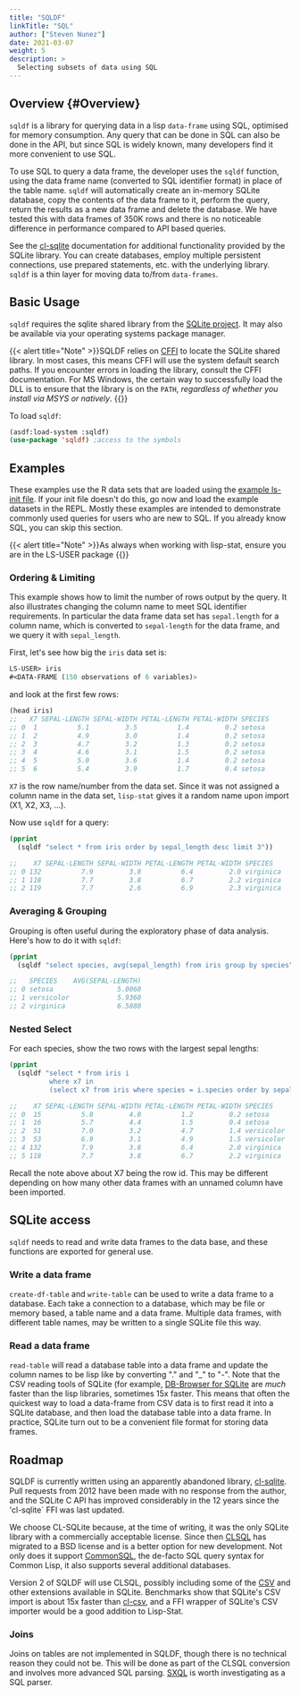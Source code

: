 ```yaml
---
title: "SQLDF"
linkTitle: "SQL"
author: ["Steven Nunez"]
date: 2021-03-07
weight: 5
description: >
  Selecting subsets of data using SQL
---
```


## Overview {#Overview}

`sqldf` is a library for querying data in a lisp `data-frame` using
SQL, optimised for memory consumption.  Any query that can be done in
SQL can also be done in the API, but since SQL is widely known, many
developers find it more convenient to use SQL.

To use SQL to query a data frame, the developer uses the `sqldf`
function, using the data frame name (converted to SQL identifier
format) in place of the table name.  `sqldf` will automatically create
an in-memory SQLite database, copy the contents of the data frame to
it, perform the query, return the results as a new data frame and
delete the database.  We have tested this with data frames of 350K
rows and there is no noticeable difference in performance compared to
API based queries.

See the [cl-sqlite](https://common-lisp.net/project/cl-sqlite/)
documentation for additional functionality provided by the SQLite
library. You can create databases, employ multiple persistent
connections, use prepared statements, etc. with the underlying
library. `sqldf` is a thin layer for moving data to/from
`data-frames`.


## Basic Usage

`sqldf` requires the sqlite shared library from the [SQLite
project](https://sqlite.org/index.html). It may also be available via
your operating systems package manager.

{{< alert title="Note" >}}SQLDF relies on
[CFFI](https://common-lisp.net/project/cffi/manual/cffi-manual.html)
to locate the SQLite shared library. In most cases, this means CFFI
will use the system default search paths. If you encounter errors in
loading the library, consult the CFFI documentation. For MS Windows,
the certain way to successfully load the DLL is to ensure that the
library is on the `PATH`, _regardless of whether you install via MSYS
or natively_.  {{</alert >}}

To load `sqldf`:

```lisp
(asdf:load-system :sqldf)
(use-package 'sqldf) ;access to the symbols
```

## Examples

These examples use the R data sets that are loaded using the [example
ls-init
file](/docs/getting-started/installation/#initialization-file). If
your init file doesn't do this, go now and load the example datasets
in the REPL. Mostly these examples are intended to demonstrate
commonly used queries for users who are new to SQL. If you already
know SQL, you can skip this section.

{{< alert title="Note" >}}As always when working with lisp-stat,
ensure you are in the LS-USER package {{</alert >}}

### Ordering & Limiting

This example shows how to limit the number of rows output by the
query. It also illustrates changing the column name to meet SQL
identifier requirements.  In particular the data frame data set has
`sepal.length` for a column name, which is converted to `sepal-length`
for the data frame, and we query it with `sepal_length`.

First, let's see how big the `iris` data set is:

```lisp
LS-USER> iris
#<DATA-FRAME (150 observations of 6 variables)>
```

and look at the first few rows:

```lisp
(head iris)
;;   X7 SEPAL-LENGTH SEPAL-WIDTH PETAL-LENGTH PETAL-WIDTH SPECIES
;; 0  1          5.1         3.5          1.4         0.2 setosa
;; 1  2          4.9         3.0          1.4         0.2 setosa
;; 2  3          4.7         3.2          1.3         0.2 setosa
;; 3  4          4.6         3.1          1.5         0.2 setosa
;; 4  5          5.0         3.6          1.4         0.2 setosa
;; 5  6          5.4         3.9          1.7         0.4 setosa
```

`X7` is the row name/number from the data set. Since it was not assigned a
column name in the data set, `lisp-stat` gives it a random name upon
import (X1, X2, X3, ...).

Now use `sqldf` for a query:

```lisp
(pprint
  (sqldf "select * from iris order by sepal_length desc limit 3"))

;;    X7 SEPAL-LENGTH SEPAL-WIDTH PETAL-LENGTH PETAL-WIDTH SPECIES
;; 0 132          7.9         3.8          6.4         2.0 virginica
;; 1 118          7.7         3.8          6.7         2.2 virginica
;; 2 119          7.7         2.6          6.9         2.3 virginica
```

### Averaging & Grouping

Grouping is often useful during the exploratory phase of data
analysis. Here's how to do it with `sqldf`:

```lisp
(pprint
  (sqldf "select species, avg(sepal_length) from iris group by species"))

;;   SPECIES    AVG(SEPAL-LENGTH)
;; 0 setosa                5.0060
;; 1 versicolor            5.9360
;; 2 virginica             6.5880
```

### Nested Select

For each species, show the two rows with the largest sepal lengths:

```lisp
(pprint
  (sqldf "select * from iris i
	      where x7 in
		  (select x7 from iris where species = i.species order by sepal_length desc limit 2) order by i.species, i.sepal_length desc"))

;;    X7 SEPAL-LENGTH SEPAL-WIDTH PETAL-LENGTH PETAL-WIDTH SPECIES
;; 0  15          5.8         4.0          1.2         0.2 setosa
;; 1  16          5.7         4.4          1.5         0.4 setosa
;; 2  51          7.0         3.2          4.7         1.4 versicolor
;; 3  53          6.9         3.1          4.9         1.5 versicolor
;; 4 132          7.9         3.8          6.4         2.0 virginica
;; 5 118          7.7         3.8          6.7         2.2 virginica
```

Recall the note above about X7 being the row id. This may be different
depending on how many other data frames with an unnamed column have
been imported.

## SQLite access

`sqldf` needs to read and write data frames to the data base, and
these functions are exported for general use.

### Write a data frame
`create-df-table` and `write-table` can be used to write a data frame
to a database. Each take a connection to a database, which may be file
or memory based, a table name and a data frame. Multiple data frames,
with different table names, may be written to a single SQLite file
this way.

### Read a data frame

`read-table` will read a database table into a data frame and update
the column names to be lisp like by converting "." and "\_" to
"-". Note that the CSV reading tools of SQLite (for example,
[DB-Browser for SQLite](https://sqlitebrowser.org/) are _much_ faster
than the lisp libraries, sometimes 15x faster.  This means that often
the quickest way to load a data-frame from CSV data is to first read it
into a SQLite database, and then load the database table into a data
frame.  In practice, SQLite turn out to be a convenient file format
for storing data frames.

## Roadmap

SQLDF is currently written using an apparently abandoned library,
[cl-sqlite](https://github.com/TeMPOraL/cl-sqlite).  Pull requests
from 2012 have been made with no response from the author, and the
SQLite C API has improved considerably in the 12 years since
the 'cl-sqlite` FFI was last updated.

We choose CL-SQLite because, at the time of writing, it was the only
SQLite library with a commercially acceptable license. Since then
[CLSQL](https://www.cliki.net/CLSQL) has migrated to a BSD license and
is a better option for new development. Not only does it support
[CommonSQL](http://www.lispworks.com/documentation/sql-tutorial/), the
de-facto SQL query syntax for Common Lisp, it also supports several
additional databases.

Version 2 of SQLDF will use CLSQL, possibly including some of the
[CSV](https://www.sqlite.org/csv.html) and other extensions available
in SQLite.  Benchmarks show that SQLite's CSV import is about 15x
faster than [cl-csv](https://github.com/AccelerationNet/cl-csv), and a
FFI wrapper of SQLite's CSV importer would be a good addition to
Lisp-Stat.

### Joins

Joins on tables are not implemented in SQLDF, though there is no
technical reason they could not be. This will be done as part of the
CLSQL conversion and involves more advanced SQL
parsing. [SXQL](https://github.com/fukamachi/sxql) is worth
investigating as a SQL parser.
